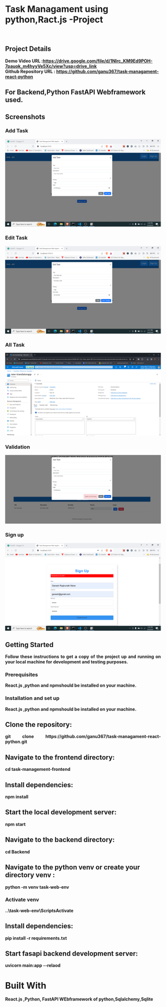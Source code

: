 <h1>Task Managament using python,Ract.js -Project</h1>

<br>
<h2>Project Details</h2>

<b>Demo Video URL :https://drive.google.com/file/d/1Nlrc_KM9Ed9POH-7pauok_m4hyyVe5Xc/view?usp=drive_link<br>
<b>Github Repository URL :</b> https://github.com/ganu367/task-managament-react-python <br>
<h2>For Backend,Python FastAPI Webframework used.</h2>

<h2>Screenshots</h2>

<h3>Add Task</h3>

<img src="https://raw.githubusercontent.com/ganu367/task-managament-react-python/main/screenshots/add%20task.png" alt="azure-app-service"></img><br>

<h3>Edit Task</h3>

<img src="https://raw.githubusercontent.com/ganu367/task-managament-react-python/main/screenshots/edit%20task.png" alt="azure-mysql-db-service"></img><br>

<h3>All Task</h3>

<img src="https://github.com/pratik3155/TextAnalyzer/blob/main/Screenshots/translator-db%20-%20Microsoft%20Azure%20-%20Google%20Chrome%2018-12-2023%2021_08_37.png" alt="azure-translator-ai-service"></img><br>

<h3>Validation</h3>
<img src="https://raw.githubusercontent.com/ganu367/task-managament-react-python/main/screenshots/empty_error.png" alt="final-project-demo"></img>
<h3>Sign up</h3>
<img src="https://raw.githubusercontent.com/ganu367/task-managament-react-python/main/screenshots/sign_up.png" alt="final-project-demo"></img>


<h2>Getting Started</h2>
<p align="justify">
Follow these instructions to get a copy of the project up and running on your local machine for development and testing purposes.</p>



<h3>Prerequisites</h3>
<p align="justify">
React.js ,python and npmshould be installed on your machine. </p>
<h3>Installation and set up</h3>
<p align="justify">
React.js ,python and npmshould be installed on your machine. </p>

<h2>Clone the repository:</h2>
<p align="justify">git clone https://github.com/ganu367/task-managament-react-python.git</p>

<h2>Navigate to the frontend  directory:</h2>
<p align="justify">cd task-management-frontend</p>

<h2>Install dependencies:</h2>
<p align="justify">npm install</p>
<h2>Start the local development server:</h2>
<p align="justify">npm start</p>

<h2>Navigate to the backend  directory:</h2>
<p align="justify">cd Backend</p>

<h2>Navigate to the python venv or create your directory venv :</h2>
<p align="justify">python -m venv task-web-env</p>

<h3>Activate venv</h3>
<p align="justify"> ..\task-web-env\ScriptsActivate</p>

<h2>Install dependencies:</h2>
<p align="justify">pip install -r requirements.txt</p>

<h2>Start fasapi backend development server:</h2>
<p align="justify">uvicorn main:app --relaod</p>


<h1>Built With</h1>
<p align="justify">React.js ,Python, FastAPI WEbframework of python,Sqlalchemy,Sqlite</p>

